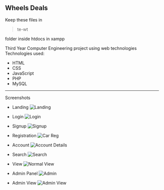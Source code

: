 **Wheels Deals**
----------


Keep these files in 

> te-wt

 folder inside htdocs in xampp

Third Year Computer Engineering project using web technologies 
Technologies used:
- HTML
- CSS
- JavaScript
- PHP
- MySQL

----------


Screenshots

 - Landing
 ![Landing](https://raw.githubusercontent.com/Mohnish226/Web_Technology_Project/master/Screens/1.png)

- Login
![Login](https://raw.githubusercontent.com/Mohnish226/Web_Technology_Project/master/Screens/2.png)

- Signup
![Signup](https://raw.githubusercontent.com/Mohnish226/Web_Technology_Project/master/Screens/3.png)

- Registration
![Car Reg](https://raw.githubusercontent.com/Mohnish226/Web_Technology_Project/master/Screens/4.png)

- Account 
![Account Details](https://raw.githubusercontent.com/Mohnish226/Web_Technology_Project/master/Screens/5.png)

- Search
![Search](https://raw.githubusercontent.com/Mohnish226/Web_Technology_Project/master/Screens/6.png)

- View
![Normal View](https://raw.githubusercontent.com/Mohnish226/Web_Technology_Project/master/Screens/7.png)

- Admin Panel
![Admin](https://raw.githubusercontent.com/Mohnish226/Web_Technology_Project/master/Screens/8.png)

- Admin View
![Admin View](https://raw.githubusercontent.com/Mohnish226/Web_Technology_Project/master/Screens/9.png)



